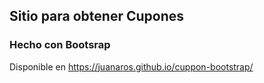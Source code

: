 ## Sitio para obtener Cupones
### Hecho con Bootsrap
Disponible en https://juanaros.github.io/cuppon-bootstrap/
